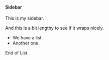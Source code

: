 #### Sidebar

This is my sidebar.

And this is a bit lengthy to see if it wraps nicely.

- We have a list.
- Another one.

End of List.
